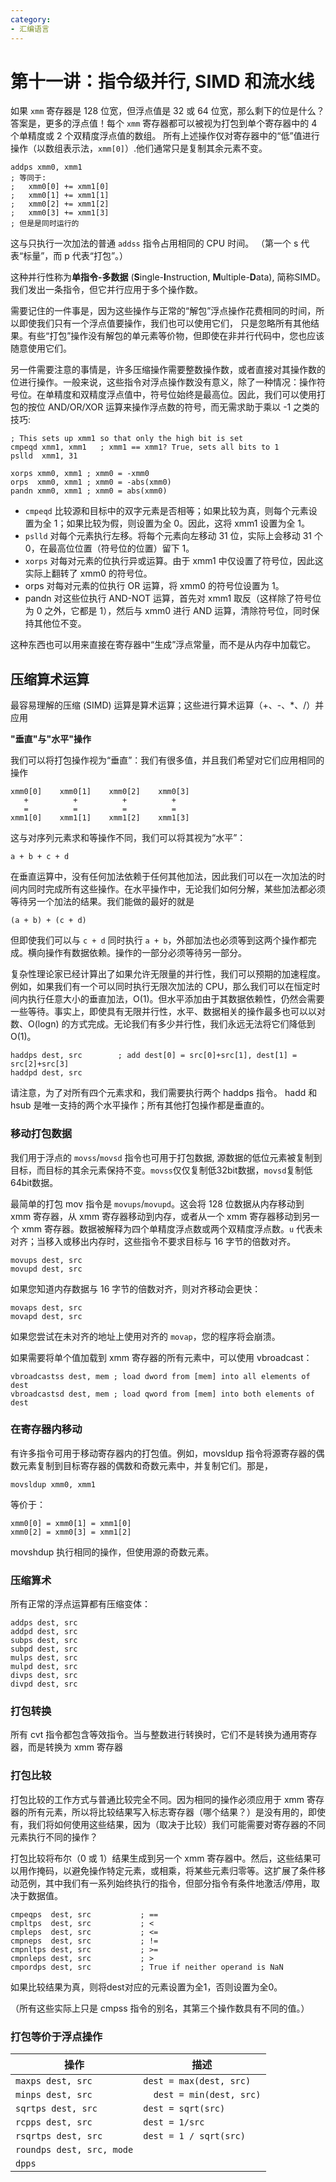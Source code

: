 ```yaml
---
category: 
- 汇编语言
---
```


# 第十一讲：指令级并行, SIMD 和流水线

如果 ```xmm``` 寄存器是 128 位宽，但浮点值是 32 或 64 位宽，那么剩下的位是什么？答案是，更多的浮点值！每个 ```xmm``` 寄存器都可以被视为打包到单个寄存器中的 4 个单精度或 2 个双精度浮点值的数组。 所有上述操作仅对寄存器中的“低”值进行操作（以数组表示法，```xmm[0]```）.他们通常只是复制其余元素不变。

```x86asm
addps xmm0, xmm1
; 等同于:
;   xmm0[0] += xmm1[0]
;   xmm0[1] += xmm1[1]
;   xmm0[2] += xmm1[2]
;   xmm0[3] += xmm1[3]
; 但是是同时运行的
```

这与只执行一次加法的普通 ```addss``` 指令占用相同的 CPU 时间。 （第一个 s 代表“标量”，而 p 代表“打包”。）

这种并行性称为**单指令-多数据** (**S**ingle-**I**nstruction, **M**ultiple-**D**ata), 简称SIMD。我们发出一条指令，但它并行应用于多个操作数。

需要记住的一件事是，因为这些操作与正常的“解包”浮点操作花费相同的时间，所以即使我们只有一个浮点值要操作，我们也可以使用它们， 只是忽略所有其他结果。有些“打包”操作没有解包的单元素等价物，但即使在非并行代码中，您也应该随意使用它们。

另一件需要注意的事情是，许多压缩操作需要整数操作数，或者直接对其操作数的位进行操作。一般来说，这些指令对浮点操作数没有意义，除了一种情况：操作符号位。在单精度和双精度浮点值中，符号位始终是最高位。因此，我们可以使用打包的按位 AND/OR/XOR 运算来操作浮点数的符号，而无需求助于乘以 -1 之类的技巧:

```x86asm
; This sets up xmm1 so that only the high bit is set
cmpeqd xmm1, xmm1   ; xmm1 == xmm1? True, sets all bits to 1
pslld  xmm1, 31

xorps xmm0, xmm1 ; xmm0 = -xmm0
orps  xmm0, xmm1 ; xmm0 = -abs(xmm0)
pandn xmm0, xmm1 ; xmm0 = abs(xmm0)
```

- ```cmpeqd``` 比较源和目标中的双字元素是否相等；如果比较为真，则每个元素设置为全 1；如果比较为假，则设置为全 0。因此，这将 xmm1 设置为全 1。
- ```pslld``` 对每个元素执行左移。将每个元素向左移动 31 位，实际上会移动 31 个 0，在最高位位置（符号位的位置）留下 1。
- ```xorps``` 对每对元素的位执行异或运算。由于 xmm1 中仅设置了符号位，因此这实际上翻转了 xmm0 的符号位。
- orps 对每对元素的位执行 OR 运算，将 xmm0 的符号位设置为 1。
- pandn 对这些位执行 AND-NOT 运算，首先对 xmm1 取反（这样除了符号位为 0 之外，它都是 1），然后与 xmm0 进行 AND 运算，清除符号位，同时保持其他位不变。

这种东西也可以用来直接在寄存器中“生成”浮点常量，而不是从内存中加载它。


## 压缩算术运算

最容易理解的压缩 (SIMD) 运算是算术运算；这些进行算术运算（+、-、*、/）并应用

**"垂直"与"水平"操作**

我们可以将打包操作视为“垂直”：我们有很多值，并且我们希望对它们应用相同的操作

```shell
xmm0[0]    xmm0[1]    xmm0[2]    xmm0[3]
   +          +          +          +   
   =          =          =          =
xmm1[0]    xmm1[1]    xmm1[2]    xmm1[3]
```

这与对序列元素求和等操作不同，我们可以将其视为“水平”：

```shell
a + b + c + d
```

在垂直运算中，没有任何加法依赖于任何其他加法，因此我们可以在一次加法的时间内同时完成所有这些操作。在水平操作中，无论我们如何分解，某些加法都必须等待另一个加法的结果。我们能做的最好的就是

```shell
(a + b) + (c + d)
```

但即使我们可以与 ```c + d``` 同时执行 ```a + b```，外部加法也必须等到这两个操作都完成。横向操作有数据依赖。操作的一部分必须等待另一部分。

复杂性理论家已经计算出了如果允许无限量的并行性，我们可以预期的加速程度。例如，如果我们有一个可以同时执行无限次加法的 CPU，那么我们可以在恒定时间内执行任意大小的垂直加法，O(1)。但水平添加由于其数据依赖性，仍然会需要一些等待。事实上，即使具有无限并行性，水平、数据相关的操作最多也可以以对数、O(logn) 的方式完成。无论我们有多少并行性，我们永远无法将它们降低到 O(1)。

```x86asm
haddps dest, src        ; add dest[0] = src[0]+src[1], dest[1] = src[2]+src[3]
haddpd dest, src
```

请注意，为了对所有四个元素求和，我们需要执行两个 haddps 指令。 hadd 和 hsub 是唯一支持的两个水平操作；所有其他打包操作都是垂直的。


### 移动打包数据

我们用于浮点的 ```movss```/```movsd``` 指令也可用于打包数据, 源数据的低位元素被复制到目标，而目标的其余元素保持不变。```movss```仅仅复制低32bit数据，```movsd```复制低64bit数据。

最简单的打包 mov 指令是 ```movups```/```movupd```。这会将 128 位数据从内存移动到 xmm 寄存器，从 xmm 寄存器移动到内存，或者从一个 xmm 寄存器移动到另一个 xmm 寄存器。数据被解释为四个单精度浮点数或两个双精度浮点数。```u``` 代表未对齐；当移入或移出内存时，这些指令不要求目标与 16 字节的倍数对齐。

```x86asm
movups dest, src
movupd dest, src
```

如果您知道内存数据与 16 字节的倍数对齐，则对齐移动会更快：
```x86asm
movaps dest, src
movapd dest, src
```

如果您尝试在未对齐的地址上使用对齐的 ```movap```，您的程序将会崩溃。

如果需要将单个值加载到 xmm 寄存器的所有元素中，可以使用 vbroadcast：

```x86asm
vbroadcastss dest, mem ; load dword from [mem] into all elements of dest
vbroadcastsd dest, mem ; load qword from [mem] into both elements of dest
```

### 在寄存器内移动

有许多指令可用于移动寄存器内的打包值。例如，movsldup 指令将源寄存器的偶数元素复制到目标寄存器的偶数和奇数元素中，并复制它们。那是，

```shell
movsldup xmm0, xmm1
```

等价于：

```shell
xmm0[0] = xmm0[1] = xmm1[0]
xmm0[2] = xmm0[3] = xmm1[2]
```

movshdup 执行相同的操作，但使用源的奇数元素。

### 压缩算术

所有正常的浮点运算都有压缩变体：

```x86asm
addps dest, src
addpd dest, src
subps dest, src
subpd dest, src
mulps dest, src
mulpd dest, src
divps dest, src
divpd dest, src
```

### 打包转换

所有 cvt 指令都包含等效指令。当与整数进行转换时，它们不是转换为通用寄存器，而是转换为 xmm 寄存器


### 打包比较

打包比较的工作方式与普通比较完全不同。因为相同的操作必须应用于 xmm 寄存器的所有元素，所以将比较结果写入标志寄存器（哪个结果？）是没有用的，即使有，我们将如何使用这些结果，因为（取决于比较）我们可能需要对寄存器的不同元素执行不同的操作？

打包比较将布尔（0 或 1）结果生成到另一个 xmm 寄存器中。然后，这些结果可以用作掩码，以避免操作特定元素，或相乘，将某些元素归零等。这扩展了条件移动范例，其中我们有一系列始终执行的指令，但部分指令有条件地激活/停用，取决于数据值。

```x86asm
cmpeqps  dest, src           ; ==
cmpltps  dest, src           ; <
cmpleps  dest, src           ; <=
cmpneps  dest, src           ; != 
cmpnltps dest, src           ; >=
cmpnleps dest, src           ; >
cmpordps dest, src           ; True if neither operand is NaN
```

如果比较结果为真，则将dest对应的元素设置为全1，否则设置为全0。

（所有这些实际上只是 cmpss 指令的别名，其第三个操作数具有不同的值。）

### 打包等价于浮点操作

|操作|描述|
|--|--|
|```maxps dest, src```|```dest = max(dest, src)```|
|```minps dest, src```|```	dest = min(dest, src)```|
|```sqrtps dest, src```|```dest = sqrt(src)```|
|```rcpps dest, src```|```dest = 1/src```|
|```rsqrtps dest, src```|```dest = 1 / sqrt(src)```|
|```roundps dest, src, mode```||
|```dpps```||



